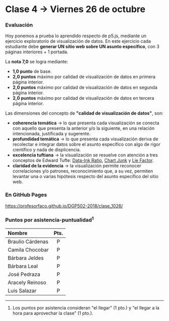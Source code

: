 # Clase 4 → Viernes 26 de octubre

### Evaluación

Hoy ponemos a prueba lo aprendido respecto de p5.js, mediante un ejercicio exploratorio de visualización de datos. En este ejercicio cada estudiante debe **generar UN sitio web sobre UN asunto específico**, con 3 páginas interiores + 1 portada.

La **nota 7,0** se logra mediante:

- **1,0 punto** de base. 
- **2,0 puntos** máximo por calidad de visualización de datos en primera página interior.
- **2,0 puntos** máximo por calidad de visualización de datos en segunda página interior.
- **2,0 puntos** máximo por calidad de visualización de datos en tercera página interior.

Las dimensiones del concepto de **"calidad de visualización de datos"**, son: 

- **coherencia temática** → lo que presenta cada visualización se conecta con aquello que presenta la anterior y/o la siguiente, en una relación intencionada, justificada y sugerente. 
- **profundidad temática** → lo que presenta cada visualización deriva de recolectar e integrar datos sobre el asunto específico con algo de rigor científico y nada de displicencia.
- **excelencia tuftiana** → la visualización se resuelve con atención a tres conceptos de Edward Tufte: [Data-Ink Ratio](https://infovis-wiki.net/wiki/Data-Ink_Ratio), [Chart Junk](https://infovis-wiki.net/wiki/Chart_Junk) y [Lie Factor](https://infovis-wiki.net/wiki/Lie_Factor).
- **claridad de la evidencia** → la visualización permite reconocer correlaciones y/o patrones, reconocimiento que, a su vez, permiten levantar una o varias hipótesis respecto del asunto específico del sitio web.

### En GitHub Pages

https://profesorfaco.github.io/DGP502-2018/clase_1026/


### Puntos por asistencia-puntualidad<sup>1</sup>

| Nombre | Pts. |
|:-----------------|:---:|
| Braulio Cárdenas | P | 
| Camila Chocobar  | P | 
| Bárbara Jeldes   | P |  
| Bárbara Leal     | P |  
| José Pedraza     | P | 
| Aracely Reinoso  | P | 
| Luis Salazar     | P | 

------
   
  1. Los puntos por asistencia consideran "el llegar" (1 pto.) y "el llegar a la hora para aprovechar la clase" (1 pto.).
  
